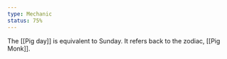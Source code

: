 ```yaml
---
type: Mechanic
status: 75%
---
```


The [[Pig day]] is equivalent to Sunday. It refers back to the zodiac, [[Pig Monk]].